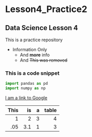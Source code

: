 # Lesson4_Practice2
## Data Science Lesson 4
This is a practice repository

* Information Only
  * And **more** info
  * And ~~This was removed~~
  
### This is a code snippet
```python
import pandas as pd
import numpy as np
```
[I am a link to Google](http://www.google.com)

|This|is|a|table|
|---:|---:|---:|---:|
|1|2|3|4|
|.05|3.1|1|3|
